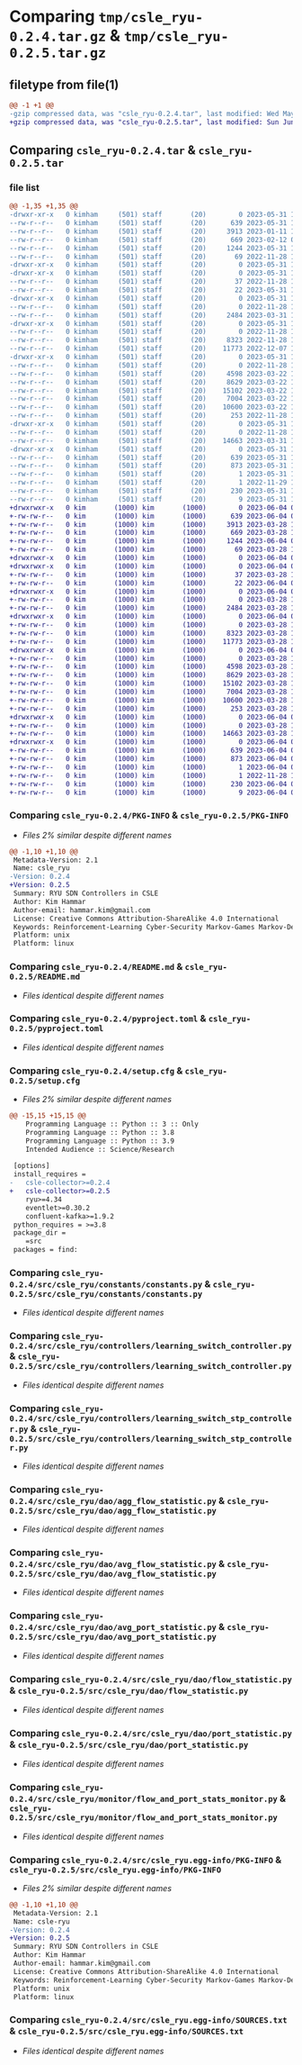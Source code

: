 # Comparing `tmp/csle_ryu-0.2.4.tar.gz` & `tmp/csle_ryu-0.2.5.tar.gz`

## filetype from file(1)

```diff
@@ -1 +1 @@
-gzip compressed data, was "csle_ryu-0.2.4.tar", last modified: Wed May 31 13:42:11 2023, max compression
+gzip compressed data, was "csle_ryu-0.2.5.tar", last modified: Sun Jun  4 07:13:38 2023, max compression
```

## Comparing `csle_ryu-0.2.4.tar` & `csle_ryu-0.2.5.tar`

### file list

```diff
@@ -1,35 +1,35 @@
-drwxr-xr-x   0 kimham     (501) staff       (20)        0 2023-05-31 13:42:11.486201 csle_ryu-0.2.4/
--rw-r--r--   0 kimham     (501) staff       (20)      639 2023-05-31 13:42:11.486316 csle_ryu-0.2.4/PKG-INFO
--rw-r--r--   0 kimham     (501) staff       (20)     3913 2023-01-11 18:45:47.000000 csle_ryu-0.2.4/README.md
--rw-r--r--   0 kimham     (501) staff       (20)      669 2023-02-12 08:59:32.000000 csle_ryu-0.2.4/pyproject.toml
--rw-r--r--   0 kimham     (501) staff       (20)     1244 2023-05-31 13:42:11.486857 csle_ryu-0.2.4/setup.cfg
--rw-r--r--   0 kimham     (501) staff       (20)       69 2022-11-28 13:00:49.000000 csle_ryu-0.2.4/setup.py
-drwxr-xr-x   0 kimham     (501) staff       (20)        0 2023-05-31 13:42:11.473791 csle_ryu-0.2.4/src/
-drwxr-xr-x   0 kimham     (501) staff       (20)        0 2023-05-31 13:42:11.476514 csle_ryu-0.2.4/src/csle_ryu/
--rw-r--r--   0 kimham     (501) staff       (20)       37 2022-11-28 13:00:49.000000 csle_ryu-0.2.4/src/csle_ryu/__init__.py
--rw-r--r--   0 kimham     (501) staff       (20)       22 2023-05-31 13:42:03.000000 csle_ryu-0.2.4/src/csle_ryu/__version__.py
-drwxr-xr-x   0 kimham     (501) staff       (20)        0 2023-05-31 13:42:11.479498 csle_ryu-0.2.4/src/csle_ryu/constants/
--rw-r--r--   0 kimham     (501) staff       (20)        0 2022-11-28 13:00:49.000000 csle_ryu-0.2.4/src/csle_ryu/constants/__init__.py
--rw-r--r--   0 kimham     (501) staff       (20)     2484 2023-03-31 11:14:06.000000 csle_ryu-0.2.4/src/csle_ryu/constants/constants.py
-drwxr-xr-x   0 kimham     (501) staff       (20)        0 2023-05-31 13:42:11.480856 csle_ryu-0.2.4/src/csle_ryu/controllers/
--rw-r--r--   0 kimham     (501) staff       (20)        0 2022-11-28 13:00:49.000000 csle_ryu-0.2.4/src/csle_ryu/controllers/__init__.py
--rw-r--r--   0 kimham     (501) staff       (20)     8323 2022-11-28 13:00:49.000000 csle_ryu-0.2.4/src/csle_ryu/controllers/learning_switch_controller.py
--rw-r--r--   0 kimham     (501) staff       (20)    11773 2022-12-07 10:40:04.000000 csle_ryu-0.2.4/src/csle_ryu/controllers/learning_switch_stp_controller.py
-drwxr-xr-x   0 kimham     (501) staff       (20)        0 2023-05-31 13:42:11.484925 csle_ryu-0.2.4/src/csle_ryu/dao/
--rw-r--r--   0 kimham     (501) staff       (20)        0 2022-11-28 13:00:49.000000 csle_ryu-0.2.4/src/csle_ryu/dao/__init__.py
--rw-r--r--   0 kimham     (501) staff       (20)     4598 2023-03-22 11:50:26.000000 csle_ryu-0.2.4/src/csle_ryu/dao/agg_flow_statistic.py
--rw-r--r--   0 kimham     (501) staff       (20)     8629 2023-03-22 11:50:26.000000 csle_ryu-0.2.4/src/csle_ryu/dao/avg_flow_statistic.py
--rw-r--r--   0 kimham     (501) staff       (20)    15102 2023-03-22 11:50:26.000000 csle_ryu-0.2.4/src/csle_ryu/dao/avg_port_statistic.py
--rw-r--r--   0 kimham     (501) staff       (20)     7004 2023-03-22 11:50:26.000000 csle_ryu-0.2.4/src/csle_ryu/dao/flow_statistic.py
--rw-r--r--   0 kimham     (501) staff       (20)    10600 2023-03-22 11:50:26.000000 csle_ryu-0.2.4/src/csle_ryu/dao/port_statistic.py
--rw-r--r--   0 kimham     (501) staff       (20)      253 2022-11-28 13:00:49.000000 csle_ryu-0.2.4/src/csle_ryu/dao/ryu_controller_type.py
-drwxr-xr-x   0 kimham     (501) staff       (20)        0 2023-05-31 13:42:11.485736 csle_ryu-0.2.4/src/csle_ryu/monitor/
--rw-r--r--   0 kimham     (501) staff       (20)        0 2022-11-28 13:00:49.000000 csle_ryu-0.2.4/src/csle_ryu/monitor/__init__.py
--rw-r--r--   0 kimham     (501) staff       (20)    14663 2023-03-31 11:14:06.000000 csle_ryu-0.2.4/src/csle_ryu/monitor/flow_and_port_stats_monitor.py
-drwxr-xr-x   0 kimham     (501) staff       (20)        0 2023-05-31 13:42:11.479023 csle_ryu-0.2.4/src/csle_ryu.egg-info/
--rw-r--r--   0 kimham     (501) staff       (20)      639 2023-05-31 13:42:11.000000 csle_ryu-0.2.4/src/csle_ryu.egg-info/PKG-INFO
--rw-r--r--   0 kimham     (501) staff       (20)      873 2023-05-31 13:42:11.000000 csle_ryu-0.2.4/src/csle_ryu.egg-info/SOURCES.txt
--rw-r--r--   0 kimham     (501) staff       (20)        1 2023-05-31 13:42:11.000000 csle_ryu-0.2.4/src/csle_ryu.egg-info/dependency_links.txt
--rw-r--r--   0 kimham     (501) staff       (20)        1 2022-11-29 18:03:06.000000 csle_ryu-0.2.4/src/csle_ryu.egg-info/not-zip-safe
--rw-r--r--   0 kimham     (501) staff       (20)      230 2023-05-31 13:42:11.000000 csle_ryu-0.2.4/src/csle_ryu.egg-info/requires.txt
--rw-r--r--   0 kimham     (501) staff       (20)        9 2023-05-31 13:42:11.000000 csle_ryu-0.2.4/src/csle_ryu.egg-info/top_level.txt
+drwxrwxr-x   0 kim       (1000) kim       (1000)        0 2023-06-04 07:13:38.485390 csle_ryu-0.2.5/
+-rw-rw-r--   0 kim       (1000) kim       (1000)      639 2023-06-04 07:13:38.485390 csle_ryu-0.2.5/PKG-INFO
+-rw-rw-r--   0 kim       (1000) kim       (1000)     3913 2023-03-28 14:03:22.000000 csle_ryu-0.2.5/README.md
+-rw-rw-r--   0 kim       (1000) kim       (1000)      669 2023-03-28 14:03:22.000000 csle_ryu-0.2.5/pyproject.toml
+-rw-rw-r--   0 kim       (1000) kim       (1000)     1244 2023-06-04 07:13:38.485390 csle_ryu-0.2.5/setup.cfg
+-rw-rw-r--   0 kim       (1000) kim       (1000)       69 2023-03-28 14:03:22.000000 csle_ryu-0.2.5/setup.py
+drwxrwxr-x   0 kim       (1000) kim       (1000)        0 2023-06-04 07:13:38.481390 csle_ryu-0.2.5/src/
+drwxrwxr-x   0 kim       (1000) kim       (1000)        0 2023-06-04 07:13:38.481390 csle_ryu-0.2.5/src/csle_ryu/
+-rw-rw-r--   0 kim       (1000) kim       (1000)       37 2023-03-28 14:03:22.000000 csle_ryu-0.2.5/src/csle_ryu/__init__.py
+-rw-rw-r--   0 kim       (1000) kim       (1000)       22 2023-06-04 07:13:34.000000 csle_ryu-0.2.5/src/csle_ryu/__version__.py
+drwxrwxr-x   0 kim       (1000) kim       (1000)        0 2023-06-04 07:13:38.481390 csle_ryu-0.2.5/src/csle_ryu/constants/
+-rw-rw-r--   0 kim       (1000) kim       (1000)        0 2023-03-28 14:03:22.000000 csle_ryu-0.2.5/src/csle_ryu/constants/__init__.py
+-rw-rw-r--   0 kim       (1000) kim       (1000)     2484 2023-03-28 14:03:22.000000 csle_ryu-0.2.5/src/csle_ryu/constants/constants.py
+drwxrwxr-x   0 kim       (1000) kim       (1000)        0 2023-06-04 07:13:38.481390 csle_ryu-0.2.5/src/csle_ryu/controllers/
+-rw-rw-r--   0 kim       (1000) kim       (1000)        0 2023-03-28 14:03:22.000000 csle_ryu-0.2.5/src/csle_ryu/controllers/__init__.py
+-rw-rw-r--   0 kim       (1000) kim       (1000)     8323 2023-03-28 14:03:22.000000 csle_ryu-0.2.5/src/csle_ryu/controllers/learning_switch_controller.py
+-rw-rw-r--   0 kim       (1000) kim       (1000)    11773 2023-03-28 14:03:22.000000 csle_ryu-0.2.5/src/csle_ryu/controllers/learning_switch_stp_controller.py
+drwxrwxr-x   0 kim       (1000) kim       (1000)        0 2023-06-04 07:13:38.485390 csle_ryu-0.2.5/src/csle_ryu/dao/
+-rw-rw-r--   0 kim       (1000) kim       (1000)        0 2023-03-28 14:03:22.000000 csle_ryu-0.2.5/src/csle_ryu/dao/__init__.py
+-rw-rw-r--   0 kim       (1000) kim       (1000)     4598 2023-03-28 14:03:22.000000 csle_ryu-0.2.5/src/csle_ryu/dao/agg_flow_statistic.py
+-rw-rw-r--   0 kim       (1000) kim       (1000)     8629 2023-03-28 14:03:22.000000 csle_ryu-0.2.5/src/csle_ryu/dao/avg_flow_statistic.py
+-rw-rw-r--   0 kim       (1000) kim       (1000)    15102 2023-03-28 14:03:22.000000 csle_ryu-0.2.5/src/csle_ryu/dao/avg_port_statistic.py
+-rw-rw-r--   0 kim       (1000) kim       (1000)     7004 2023-03-28 14:03:22.000000 csle_ryu-0.2.5/src/csle_ryu/dao/flow_statistic.py
+-rw-rw-r--   0 kim       (1000) kim       (1000)    10600 2023-03-28 14:03:22.000000 csle_ryu-0.2.5/src/csle_ryu/dao/port_statistic.py
+-rw-rw-r--   0 kim       (1000) kim       (1000)      253 2023-03-28 14:03:22.000000 csle_ryu-0.2.5/src/csle_ryu/dao/ryu_controller_type.py
+drwxrwxr-x   0 kim       (1000) kim       (1000)        0 2023-06-04 07:13:38.485390 csle_ryu-0.2.5/src/csle_ryu/monitor/
+-rw-rw-r--   0 kim       (1000) kim       (1000)        0 2023-03-28 14:03:22.000000 csle_ryu-0.2.5/src/csle_ryu/monitor/__init__.py
+-rw-rw-r--   0 kim       (1000) kim       (1000)    14663 2023-03-28 14:03:22.000000 csle_ryu-0.2.5/src/csle_ryu/monitor/flow_and_port_stats_monitor.py
+drwxrwxr-x   0 kim       (1000) kim       (1000)        0 2023-06-04 07:13:38.481390 csle_ryu-0.2.5/src/csle_ryu.egg-info/
+-rw-rw-r--   0 kim       (1000) kim       (1000)      639 2023-06-04 07:13:38.000000 csle_ryu-0.2.5/src/csle_ryu.egg-info/PKG-INFO
+-rw-rw-r--   0 kim       (1000) kim       (1000)      873 2023-06-04 07:13:38.000000 csle_ryu-0.2.5/src/csle_ryu.egg-info/SOURCES.txt
+-rw-rw-r--   0 kim       (1000) kim       (1000)        1 2023-06-04 07:13:38.000000 csle_ryu-0.2.5/src/csle_ryu.egg-info/dependency_links.txt
+-rw-rw-r--   0 kim       (1000) kim       (1000)        1 2022-11-28 13:35:28.000000 csle_ryu-0.2.5/src/csle_ryu.egg-info/not-zip-safe
+-rw-rw-r--   0 kim       (1000) kim       (1000)      230 2023-06-04 07:13:38.000000 csle_ryu-0.2.5/src/csle_ryu.egg-info/requires.txt
+-rw-rw-r--   0 kim       (1000) kim       (1000)        9 2023-06-04 07:13:38.000000 csle_ryu-0.2.5/src/csle_ryu.egg-info/top_level.txt
```

### Comparing `csle_ryu-0.2.4/PKG-INFO` & `csle_ryu-0.2.5/PKG-INFO`

 * *Files 2% similar despite different names*

```diff
@@ -1,10 +1,10 @@
 Metadata-Version: 2.1
 Name: csle_ryu
-Version: 0.2.4
+Version: 0.2.5
 Summary: RYU SDN Controllers in CSLE
 Author: Kim Hammar
 Author-email: hammar.kim@gmail.com
 License: Creative Commons Attribution-ShareAlike 4.0 International
 Keywords: Reinforcement-Learning Cyber-Security Markov-Games Markov-Decision-Processes
 Platform: unix
 Platform: linux
```

### Comparing `csle_ryu-0.2.4/README.md` & `csle_ryu-0.2.5/README.md`

 * *Files identical despite different names*

### Comparing `csle_ryu-0.2.4/pyproject.toml` & `csle_ryu-0.2.5/pyproject.toml`

 * *Files identical despite different names*

### Comparing `csle_ryu-0.2.4/setup.cfg` & `csle_ryu-0.2.5/setup.cfg`

 * *Files 2% similar despite different names*

```diff
@@ -15,15 +15,15 @@
 	Programming Language :: Python :: 3 :: Only
 	Programming Language :: Python :: 3.8
 	Programming Language :: Python :: 3.9
 	Intended Audience :: Science/Research
 
 [options]
 install_requires = 
-	csle-collector>=0.2.4
+	csle-collector>=0.2.5
 	ryu>=4.34
 	eventlet>=0.30.2
 	confluent-kafka>=1.9.2
 python_requires = >=3.8
 package_dir = 
 	=src
 packages = find:
```

### Comparing `csle_ryu-0.2.4/src/csle_ryu/constants/constants.py` & `csle_ryu-0.2.5/src/csle_ryu/constants/constants.py`

 * *Files identical despite different names*

### Comparing `csle_ryu-0.2.4/src/csle_ryu/controllers/learning_switch_controller.py` & `csle_ryu-0.2.5/src/csle_ryu/controllers/learning_switch_controller.py`

 * *Files identical despite different names*

### Comparing `csle_ryu-0.2.4/src/csle_ryu/controllers/learning_switch_stp_controller.py` & `csle_ryu-0.2.5/src/csle_ryu/controllers/learning_switch_stp_controller.py`

 * *Files identical despite different names*

### Comparing `csle_ryu-0.2.4/src/csle_ryu/dao/agg_flow_statistic.py` & `csle_ryu-0.2.5/src/csle_ryu/dao/agg_flow_statistic.py`

 * *Files identical despite different names*

### Comparing `csle_ryu-0.2.4/src/csle_ryu/dao/avg_flow_statistic.py` & `csle_ryu-0.2.5/src/csle_ryu/dao/avg_flow_statistic.py`

 * *Files identical despite different names*

### Comparing `csle_ryu-0.2.4/src/csle_ryu/dao/avg_port_statistic.py` & `csle_ryu-0.2.5/src/csle_ryu/dao/avg_port_statistic.py`

 * *Files identical despite different names*

### Comparing `csle_ryu-0.2.4/src/csle_ryu/dao/flow_statistic.py` & `csle_ryu-0.2.5/src/csle_ryu/dao/flow_statistic.py`

 * *Files identical despite different names*

### Comparing `csle_ryu-0.2.4/src/csle_ryu/dao/port_statistic.py` & `csle_ryu-0.2.5/src/csle_ryu/dao/port_statistic.py`

 * *Files identical despite different names*

### Comparing `csle_ryu-0.2.4/src/csle_ryu/monitor/flow_and_port_stats_monitor.py` & `csle_ryu-0.2.5/src/csle_ryu/monitor/flow_and_port_stats_monitor.py`

 * *Files identical despite different names*

### Comparing `csle_ryu-0.2.4/src/csle_ryu.egg-info/PKG-INFO` & `csle_ryu-0.2.5/src/csle_ryu.egg-info/PKG-INFO`

 * *Files 2% similar despite different names*

```diff
@@ -1,10 +1,10 @@
 Metadata-Version: 2.1
 Name: csle-ryu
-Version: 0.2.4
+Version: 0.2.5
 Summary: RYU SDN Controllers in CSLE
 Author: Kim Hammar
 Author-email: hammar.kim@gmail.com
 License: Creative Commons Attribution-ShareAlike 4.0 International
 Keywords: Reinforcement-Learning Cyber-Security Markov-Games Markov-Decision-Processes
 Platform: unix
 Platform: linux
```

### Comparing `csle_ryu-0.2.4/src/csle_ryu.egg-info/SOURCES.txt` & `csle_ryu-0.2.5/src/csle_ryu.egg-info/SOURCES.txt`

 * *Files identical despite different names*

